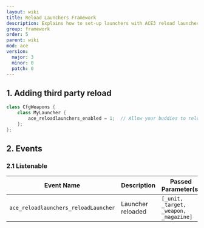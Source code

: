 ```yaml
---
layout: wiki
title: Reload Launchers Framework
description: Explains how to set-up launchers with ACE3 reload launchers system.
group: framework
order: 5
parent: wiki
mod: ace
version:
  major: 3
  minor: 0
  patch: 0
---
```


## 1. Adding third party reload

```cpp
class CfgWeapons {
    class MyLauncher {
        ace_reloadlaunchers_enabled = 1;  // Allow your buddies to reload your launcher (0-disabled, 1-enabled)
    };
};
```

## 2. Events

### 2.1 Listenable

Event Name | Description | Passed Parameter(s) | Locality
---------- | ----------- | ------------------- | --------
`ace_reloadlaunchers_reloadLauncher` | Launcher reloaded | `[_unit, _target, _weapon, _magazine]` | Target

